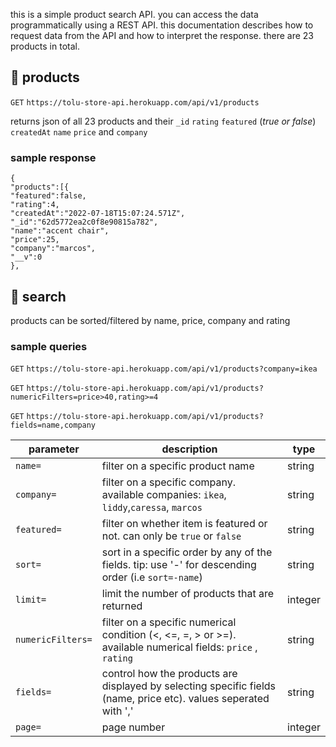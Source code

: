 this is a simple product search API. you can access the data programmatically using a REST API. this documentation describes how to request data from the API and how to interpret the response. there are 23 products in total. 
## :shopping_cart: products
`GET` `https://tolu-store-api.herokuapp.com/api/v1/products`

returns json of all 23 products and their `_id` `rating` `featured` (*true or false*) `createdAt` `name` `price` and `company`

### sample response
```
{
"products":[{
"featured":false,
"rating":4,
"createdAt":"2022-07-18T15:07:24.571Z",
"_id":"62d5772ea2c0f8e90815a782",
"name":"accent chair",
"price":25,
"company":"marcos",
"__v":0
},

```
## :mag_right: search
products can be sorted/filtered by name, price, company and rating

### sample queries
`GET` `https://tolu-store-api.herokuapp.com/api/v1/products?company=ikea`

`GET` `https://tolu-store-api.herokuapp.com/api/v1/products?numericFilters=price>40,rating>=4`

`GET` `https://tolu-store-api.herokuapp.com/api/v1/products?fields=name,company`

| parameter   | description |  type       | 
| ----------- | ----------- | ----------- |             
| `name=`     | filter on a specific product name      |  string     |             
| `company=`   | filter on a specific company. available companies: `ikea`, `liddy`,`caressa`, `marcos`        |  string       |
| `featured=`   | filter on whether item is featured or not. can only be `true` or `false`        |  string       |
| `sort=`   | sort in a specific order by any of the fields. tip: use '-' for descending order (i.e `sort=-name`)        |  string       |
| `limit=`   | limit the number of products that are returned        |  integer      |
| `numericFilters=`    | filter on a specific numerical condition (<, <=, =, > or >=). available numerical fields: `price` , `rating`    |  string       |
| `fields=`    | control how the products are displayed by selecting specific fields (name, price etc). values seperated with ','    |  string       |
| `page=`   | page number       |  integer      |

